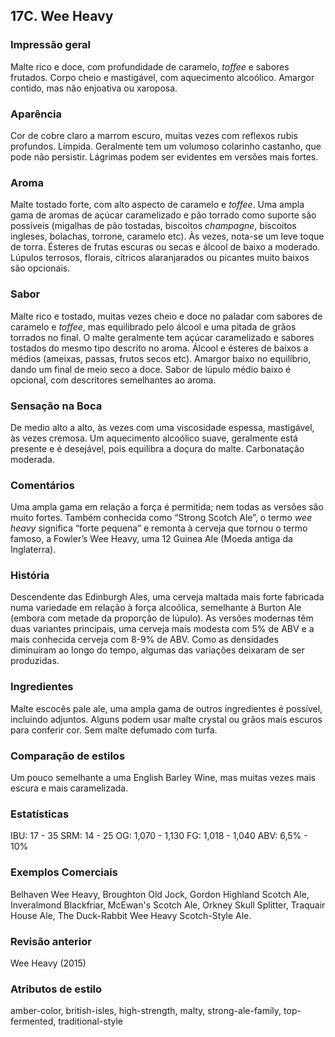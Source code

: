 ## 17C. Wee Heavy

### Impressão geral

Malte rico e doce, com profundidade de caramelo, *toffee* e sabores frutados. Corpo cheio e mastigável, com aquecimento alcoólico. Amargor contido, mas não enjoativa ou xaroposa.

### Aparência

Cor de cobre claro a marrom escuro, muitas vezes com reflexos rubis profundos. Límpida. Geralmente tem um volumoso colarinho castanho, que pode não persistir. Lágrimas podem ser evidentes em versões mais fortes.

### Aroma

Malte tostado forte, com alto aspecto de caramelo e *toffee*. Uma ampla gama de aromas de açúcar caramelizado e pão torrado como suporte são possíveis (migalhas de pão tostadas, biscoitos *champagne*, biscoitos ingleses, bolachas, torrone, caramelo etc). Às vezes, nota-se um leve toque de torra. Ésteres de frutas escuras ou secas e álcool de baixo a moderado. Lúpulos terrosos, florais, cítricos alaranjarados ou picantes muito baixos são opcionais.

### Sabor

Malte rico e tostado, muitas vezes cheio e doce no paladar com sabores de caramelo e *toffee*, mas equilibrado pelo álcool e uma pitada de grãos torrados no final. O malte geralmente tem açúcar caramelizado e sabores tostados do mesmo tipo descrito no aroma. Álcool e ésteres de baixos a médios (ameixas, passas, frutos secos etc). Amargor baixo no equilíbrio, dando um final de meio seco a doce. Sabor de lúpulo médio baixo é opcional, com descritores semelhantes ao aroma.

### Sensação na Boca

De medio alto a alto, às vezes com uma viscosidade espessa, mastigável, às vezes cremosa. Um aquecimento alcoólico suave, geralmente está presente e é desejável, pois equilibra a doçura do malte. Carbonatação moderada.

### Comentários

Uma ampla gama em relação a força é permitida; nem todas as versões são muito fortes. Também conhecida como “Strong Scotch Ale”, o termo *wee heavy* significa “forte pequena” e remonta à cerveja que tornou o termo famoso, a Fowler’s Wee Heavy, uma 12 Guinea Ale (Moeda antiga da Inglaterra).

### História

Descendente das Edinburgh Ales, uma cerveja maltada mais forte fabricada numa variedade em relação à força alcoólica, semelhante à Burton Ale (embora com metade da proporção de lúpulo). As versões modernas têm duas variantes principais, uma cerveja mais modesta com 5% de ABV e a mais conhecida cerveja com 8-9% de ABV. Como as densidades diminuíram ao longo do tempo, algumas das variações deixaram de ser produzidas.

### Ingredientes

Malte escocês pale ale, uma ampla gama de outros ingredientes é possível, incluindo adjuntos. Alguns podem usar malte crystal ou grãos mais escuros para conferir cor. Sem malte defumado com turfa.

### Comparação de estilos

Um pouco semelhante a uma English Barley Wine, mas muitas vezes mais escura e mais caramelizada.

### Estatísticas

IBU: 17 - 35
SRM: 14 - 25
OG: 1,070 - 1,130
FG: 1,018 - 1,040
ABV: 6,5% - 10%

### Exemplos Comerciais

Belhaven Wee Heavy, Broughton Old Jock, Gordon Highland Scotch Ale, Inveralmond Blackfriar, McEwan's Scotch Ale, Orkney Skull Splitter, Traquair House Ale, The Duck-Rabbit Wee Heavy Scotch-Style Ale.

### Revisão anterior

Wee Heavy (2015)

### Atributos de estilo

amber-color, british-isles, high-strength, malty, strong-ale-family, top-fermented, traditional-style
